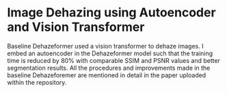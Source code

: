 # Image Dehazing using Autoencoder and Vision Transformer

Baseline Dehazeformer used a vision transformer to dehaze images. I embed an autoencoder in the Dehazeformer model such that the training time is reduced by 80% with comparable SSIM and PSNR values and better segmentation results. All the procedures and improvements made in the baseline Dehazeforemer are mentioned in detail in the paper uploaded within the repository.
